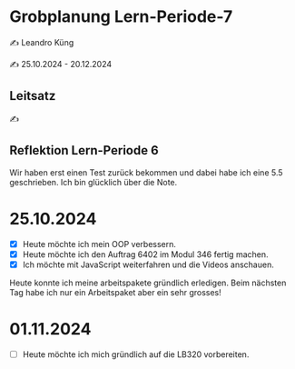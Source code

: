 # Grobplanung Lern-Periode-7

✍️ Leandro Küng

✍️ 25.10.2024 - 20.12.2024

## Leitsatz
✍️ 


## Reflektion Lern-Periode 6
Wir haben erst einen Test zurück bekommen und dabei habe ich eine 5.5 geschrieben. Ich bin glücklich über die Note.

# 25.10.2024

- [X] Heute möchte ich mein OOP verbessern. 
- [X] Heute möchte ich den Auftrag 6402 im Modul 346 fertig machen.
- [X] Ich möchte mit JavaScript weiterfahren und die Videos anschauen.

Heute konnte ich meine arbeitspakete gründlich erledigen. Beim nächsten Tag habe ich nur ein Arbeitspaket aber ein sehr grosses!

# 01.11.2024

- [ ] Heute möchte ich mich gründlich auf die LB320 vorbereiten.

